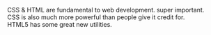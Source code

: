 CSS & HTML are fundamental to web development.  super important.  
CSS is also much more powerful than people give it credit for.  
HTML5 has some great new utilities.